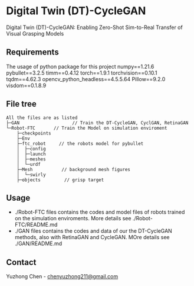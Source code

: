 # Digital Twin (DT)-CycleGAN

Digital Twin (DT)-CycleGAN: Enabling Zero-Shot Sim-to-Real Transfer of Visual Grasping Models

## Requirements
The usage of python package for this project
numpy==1.21.6
pybullet==3.2.5
timm==0.4.12
torch==1.9.1
torchvision==0.10.1
tqdm==4.62.3
opencv_python_headless==4.5.5.64
Pillow==9.2.0
visdom==0.1.8.9

## File tree
```
All the files are as listed
├─GAN                    // Train the DT-CycleGAN, CyclGAN, RetinaGAN
└─Robot-FTC       // Train the Model on simulation enviroment
    ├─checkpoints
    ├─Env
    ├─ftc_robot     // the robots model for pybullet
    │  ├─config
    │  ├─launch
    │  ├─meshes
    │  └─urdf
    ├─Mesh           // background mesh figures
    │  └─swirly
    ├─objects         // grisp target
```

## Usage
- ./Robot-FTC files contains the codes and model files of robots trained on the simulation enviroments. More details see ./Robot-FTC/README.md
- ./GAN files contains the codes and data of our the DT-CycleGAN methods, also with RetinaGAN and CycleGAN. MOre details see ./GAN/README.md

## Contact

Yuzhong Chen - chenyuzhong211@gmail.com



